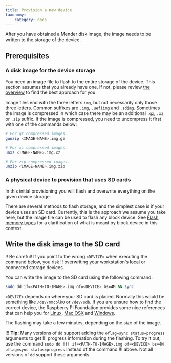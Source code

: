 ```yaml
---
title: Provision a new device
taxonomy:
    category: docs
---
```


After you have obtained a Mender disk image, the image needs to be written to the storage of the
device.

## Prerequisites

### A disk image for the device storage

You need an image file to flash to the entire storage of the device. This section assumes that you
already have one. If not, please review [the overview](../overview) to find the best approach
for you.

Image files end with the three letters `img`, but not necessarily only those three letters. Common
suffixes are `.img`, `.uefiimg` and `.sdimg`. Sometimes the image is compressed in which case there
may be an additional `.gz`, `.xz` or `.zip` suffix. If the image is compressed, you need to
uncompress it first with one of the commands below:

```bash
# For gz compressed images.
gunzip <IMAGE-NAME>.img.gz

# For xz compressed images.
unxz <IMAGE-NAME>.img.xz

# For zip compressed images.
unzip <IMAGE-NAME>.img.zip
```


### A physical device to provision that uses SD cards

In this initial provisioning you will flash and overwrite everything on the given device storage.

There are several methods to flash storage, and the simplest case is if your device uses an SD
card. Currently, this is the approach we assume you take here, but the image file can be used to
flash any block device. See [Flash memory
types](../../03.Devices/02.Yocto-project/01.Partition-configuration/docs.md#flash-memory-types) for
a clarification of what is meant by block device in this context.


## Write the disk image to the SD card

!! Be careful! If you point to the wrong `<DEVICE>` when executing the command below, you risk
!! overwriting your workstation's local or connected storage devices.

You can write the image to the SD card using the following command:

```bash
sudo dd if=<PATH-TO-IMAGE>.img of=<DEVICE> bs=4M && sync
```

`<DEVICE>` depends on where your SD card is placed. Normally this would be something like
`/dev/mmcblk0` or `/dev/sdb`.  If you are unsure how to find the correct device, the Raspberry Pi
Foundation provides some nice references that can help you for
[Linux](https://www.raspberrypi.org/documentation/installation/installing-images/linux.md?target=_blank),
[Mac
OSX](https://www.raspberrypi.org/documentation/installation/installing-images/mac.md?target=_blank)
and
[Windows](https://www.raspberrypi.org/documentation/installation/installing-images/windows.md?target=_blank).

The flashing may take a few minutes, depending on the size of the image.

!!! **Tip:** Many versions of `dd` support adding the `oflag=sync status=progress` arguments to get
!!! progress information during the flashing. To try it out, use the command `sudo dd
!!! if=<PATH-TO-IMAGE>.img of=<DEVICE> bs=4M oflag=sync status=progress` instead of the command
!!! above. Not all versions of `dd` support these arguments.
